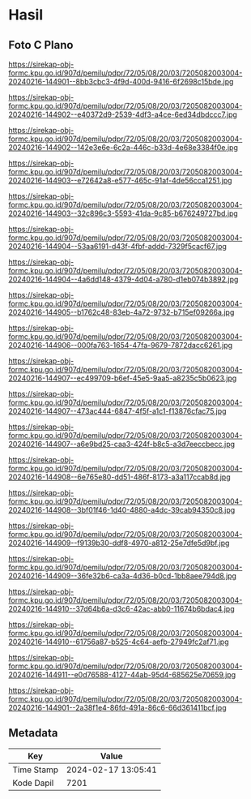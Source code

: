 # Hasil

## Foto C Plano

https://sirekap-obj-formc.kpu.go.id/907d/pemilu/pdpr/72/05/08/20/03/7205082003004-20240216-144901--8bb3cbc3-4f9d-400d-9416-6f2698c15bde.jpg

https://sirekap-obj-formc.kpu.go.id/907d/pemilu/pdpr/72/05/08/20/03/7205082003004-20240216-144902--e40372d9-2539-4df3-a4ce-6ed34dbdccc7.jpg

https://sirekap-obj-formc.kpu.go.id/907d/pemilu/pdpr/72/05/08/20/03/7205082003004-20240216-144902--142e3e6e-6c2a-446c-b33d-4e68e3384f0e.jpg

https://sirekap-obj-formc.kpu.go.id/907d/pemilu/pdpr/72/05/08/20/03/7205082003004-20240216-144903--e72642a8-e577-465c-91af-4de56cca1251.jpg

https://sirekap-obj-formc.kpu.go.id/907d/pemilu/pdpr/72/05/08/20/03/7205082003004-20240216-144903--32c896c3-5593-41da-9c85-b676249727bd.jpg

https://sirekap-obj-formc.kpu.go.id/907d/pemilu/pdpr/72/05/08/20/03/7205082003004-20240216-144904--53aa6191-d43f-4fbf-addd-7329f5cacf67.jpg

https://sirekap-obj-formc.kpu.go.id/907d/pemilu/pdpr/72/05/08/20/03/7205082003004-20240216-144904--4a6dd148-4379-4d04-a780-d1eb074b3892.jpg

https://sirekap-obj-formc.kpu.go.id/907d/pemilu/pdpr/72/05/08/20/03/7205082003004-20240216-144905--b1762c48-83eb-4a72-9732-b715ef09266a.jpg

https://sirekap-obj-formc.kpu.go.id/907d/pemilu/pdpr/72/05/08/20/03/7205082003004-20240216-144906--000fa763-1654-47fa-9679-7872dacc6261.jpg

https://sirekap-obj-formc.kpu.go.id/907d/pemilu/pdpr/72/05/08/20/03/7205082003004-20240216-144907--ec499709-b6ef-45e5-9aa5-a8235c5b0623.jpg

https://sirekap-obj-formc.kpu.go.id/907d/pemilu/pdpr/72/05/08/20/03/7205082003004-20240216-144907--473ac444-6847-4f5f-a1c1-f13876cfac75.jpg

https://sirekap-obj-formc.kpu.go.id/907d/pemilu/pdpr/72/05/08/20/03/7205082003004-20240216-144907--a6e9bd25-caa3-424f-b8c5-a3d7eeccbecc.jpg

https://sirekap-obj-formc.kpu.go.id/907d/pemilu/pdpr/72/05/08/20/03/7205082003004-20240216-144908--6e765e80-dd51-486f-8173-a3a117ccab8d.jpg

https://sirekap-obj-formc.kpu.go.id/907d/pemilu/pdpr/72/05/08/20/03/7205082003004-20240216-144908--3bf01f46-1d40-4880-a4dc-39cab94350c8.jpg

https://sirekap-obj-formc.kpu.go.id/907d/pemilu/pdpr/72/05/08/20/03/7205082003004-20240216-144909--f9139b30-ddf8-4970-a812-25e7dfe5d9bf.jpg

https://sirekap-obj-formc.kpu.go.id/907d/pemilu/pdpr/72/05/08/20/03/7205082003004-20240216-144909--36fe32b6-ca3a-4d36-b0cd-1bb8aee794d8.jpg

https://sirekap-obj-formc.kpu.go.id/907d/pemilu/pdpr/72/05/08/20/03/7205082003004-20240216-144910--37d64b6a-d3c6-42ac-abb0-11674b6bdac4.jpg

https://sirekap-obj-formc.kpu.go.id/907d/pemilu/pdpr/72/05/08/20/03/7205082003004-20240216-144910--61756a87-b525-4c64-aefb-27949fc2af71.jpg

https://sirekap-obj-formc.kpu.go.id/907d/pemilu/pdpr/72/05/08/20/03/7205082003004-20240216-144911--e0d76588-4127-44ab-95d4-685625e70659.jpg

https://sirekap-obj-formc.kpu.go.id/907d/pemilu/pdpr/72/05/08/20/03/7205082003004-20240216-144901--2a38f1e4-86fd-491a-86c6-66d361411bcf.jpg


## Metadata

| Key        | Value               |
| ---------- | ------------------- |
| Time Stamp | 2024-02-17 13:05:41 |
| Kode Dapil | 7201                |



